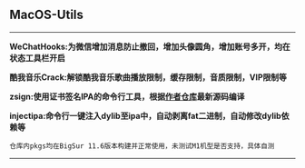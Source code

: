 ## MacOS-Utils

---

**WeChatHooks:为微信增加消息防止撤回，增加头像圆角，增加账号多开，均在状态工具栏开启**

**酷我音乐Crack:解锁酷我音乐歌曲播放限制，缓存限制，音质限制，VIP限制等**

**zsign:使用证书签名IPA的命令行工具，根据[作者仓库](https://github.com/zhlynn/zsign)最新源码编译**

**injectipa:命令行一键注入dylib至ipa中，自动剥离fat二进制，自动修改dylib依赖等**

` 仓库内pkgs均在BigSur 11.6版本构建并正常使用，未测试M1机型是否支持，具体自测
`

---
